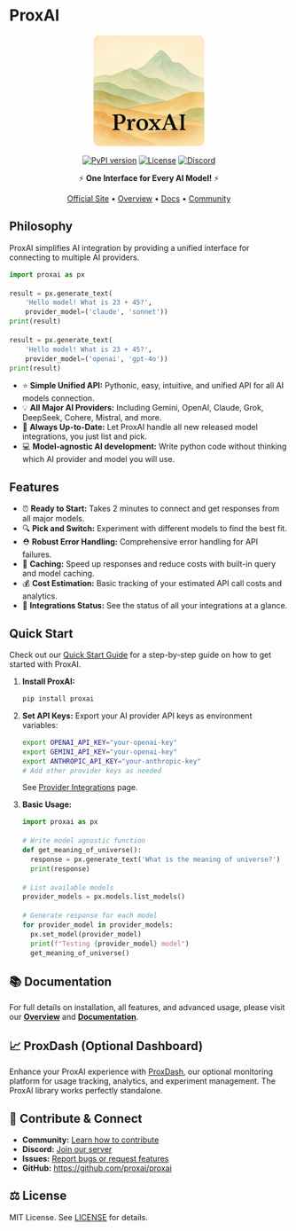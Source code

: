 # ProxAI

<div align="center">

<a href="https://proxai.co">
<img src="assets/proxai.png" alt="ProxAI Logo" width="200" style="border-radius: 10px;"/>
</a>

[![PyPI version](https://img.shields.io/badge/pip-v0.2.0-blue.svg)](https://pypi.org/project/proxai/)
[![License](https://img.shields.io/badge/license-MIT-green.svg)](https://github.com/proxai/proxai/blob/main/LICENSE)
[![Discord](https://img.shields.io/discord/1371968537446318191?color=7289DA&label=Discord&logo=discord&logoColor=white)](https://discord.gg/Hxg6tPpX)

⚡️ **One Interface for Every AI Model!** ⚡️

[Official Site](https://proxai.co/) •
[Overview](https://www.proxai.co/overview) •
[Docs](https://proxai.co/proxai-docs) •
[Community](https://www.proxai.co/resources/community)

</div>

## Philosophy

ProxAI simplifies AI integration by providing a unified interface for connecting to multiple AI providers.

```python
import proxai as px

result = px.generate_text(
    'Hello model! What is 23 + 45?',
    provider_model=('claude', 'sonnet'))
print(result)

result = px.generate_text(
    'Hello model! What is 23 + 45?',
    provider_model=('openai', 'gpt-4o'))
print(result)
```
* ⭐️ **Simple Unified API:** Pythonic, easy, intuitive, and unified API for all AI models connection.
* 💡 **All Major AI Providers:** Including Gemini, OpenAI, Claude, Grok, DeepSeek, Cohere, Mistral, and more.
* 🚀 **Always Up-to-Date:** Let ProxAI handle all new released model integrations, you just list and pick.
* 💻 **Model-agnostic AI development:** Write python code without thinking which AI provider and model you will use.


## Features

* ⏰ **Ready to Start:** Takes 2 minutes to connect and get responses from all major models.
* 🔍 **Pick and Switch:** Experiment with different models to find the best fit.
* ⛑️ **Robust Error Handling:** Comprehensive error handling for API failures.
* 💾 **Caching:** Speed up responses and reduce costs with built-in query and model caching.
* 💰 **Cost Estimation:** Basic tracking of your estimated API call costs and analytics.
* 🥂 **Integrations Status:** See the status of all your integrations at a glance.

## Quick Start

Check out our [Quick Start Guide](https://www.proxai.co/proxai-docs/) for a step-by-step guide on how to get started with ProxAI.

1.  **Install ProxAI:**
    ```bash
    pip install proxai
    ```

2.  **Set API Keys:**
    Export your AI provider API keys as environment variables:
    ```bash
    export OPENAI_API_KEY="your-openai-key"
    export GEMINI_API_KEY="your-openai-key"
    export ANTHROPIC_API_KEY="your-anthropic-key"
    # Add other provider keys as needed
    ```
    See [Provider Integrations](https://www.proxai.co/proxai-docs/provider-integrations) page.

3.  **Basic Usage:**
    ```python
    import proxai as px

    # Write model agnostic function
    def get_meaning_of_universe():
      response = px.generate_text('What is the meaning of universe?')
      print(response)

    # List available models
    provider_models = px.models.list_models()

    # Generate response for each model
    for provider_model in provider_models:
      px.set_model(provider_model)
      print(f"Testing {provider_model} model")
      get_meaning_of_universe()
    ```

## 📚 Documentation

For full details on installation, all features, and advanced usage, please visit our **[Overview](https://www.proxai.co/overview)** and **[Documentation](https://www.proxai.co/proxai-docs)**.

## 📈 ProxDash (Optional Dashboard)

Enhance your ProxAI experience with [ProxDash](https://www.proxai.co/pricing), our optional monitoring platform for usage tracking, analytics, and experiment management. The ProxAI library works perfectly standalone.

## 🤝 Contribute & Connect

* **Community:** [Learn how to contribute](https://www.proxai.co/resources/community)
* **Discord:** [Join our server](https://discord.gg/Hxg6tPpX)
* **Issues:** [Report bugs or request features](https://github.com/proxai/proxai/issues)
* **GitHub:** <https://github.com/proxai/proxai>

## ⚖️ License

MIT License. See [LICENSE](https://github.com/proxai/proxai/LICENSE) for details.
